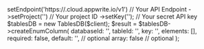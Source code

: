 <?php

use Appwrite\Client;
use Appwrite\Services\TablesDB;

$client = (new Client())
    ->setEndpoint('https://<REGION>.cloud.appwrite.io/v1') // Your API Endpoint
    ->setProject('<YOUR_PROJECT_ID>') // Your project ID
    ->setKey('<YOUR_API_KEY>'); // Your secret API key

$tablesDB = new TablesDB($client);

$result = $tablesDB->createEnumColumn(
    databaseId: '<DATABASE_ID>',
    tableId: '<TABLE_ID>',
    key: '',
    elements: [],
    required: false,
    default: '<DEFAULT>', // optional
    array: false // optional
);